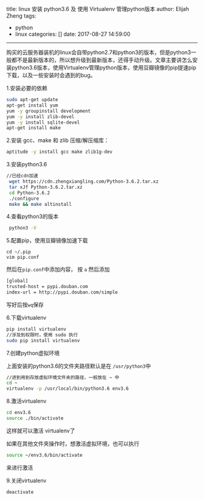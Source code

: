 title: linux 安装 python3.6 及 使用 Virtualenv 管理python版本
author: Elijah Zheng
tags:
  - python
  - linux
categories: []
date: 2017-08-27 14:59:00
---
购买的云服务器装机的linux会自带python2.7和python3的版本，但是python3一般都不是最新版本的，所以想升级到最新版本，还得手动升级。文章主要讲怎么安装python3.6版本，使用Virtualenv管理python版本，使用豆瓣镜像的pip提速pip下载，以及一些安装时会遇到的bug。

<!--more-->

1.安装必要的依赖

``` bash
sudo apt-get update
apt-get install yum
yum -y groupinstall development
yum -y install zlib-devel
yum -y install sqlite-devel
apt-get install make
```

2.安装 gcc、make 和 zlib 压缩/解压缩库：

``` bash
aptitude -y install gcc make zlib1g-dev
```

3.安装python3.6

``` bash
//已经cdn加速
 wget https://cdn.zhengxiangling.com/Python-3.6.2.tar.xz
 tar xJf Python-3.6.2.tar.xz
 cd Python-3.6.2
 ./configure
 make && make altinstall
```

4.查看python3的版本

``` bash
 python3 -V
```

5.配置pip，使用豆瓣镜像加速下载

```
cd ~/.pip
vim pip.conf
```
  然后在``pip.conf``中添加内容，
  按 `a`
  然后添加
``` bash
[global]
trusted-host = pypi.douban.com
index-url = http://pypi.douban.com/simple
```
  写好后按``wq``保存

6.下载virtualenv

``` bash
pip install virtualenv
//涉及到权限时，使用 sudo 执行
sudo pip install virtualenv
```

7.创建python虚拟环境

上面安装的python3.6的文件夹路径默认是在 ``/usr/python3``中


``` bash
//进到用到存放虚拟环境文件夹的路径，一般放在 ~ 中
cd ~
virtualenv -p /usr/local/bin/python3.6 env3.6
```
8.激活virtualenv
 
``` bash
cd env3.6
source ./bin/activate
```
  
  这样就可以激活 virtualenv了

  如果在其他文件夹操作时，想激活虚拟环境，也可以执行
  
  ``` bash
source ~/env3.6/bin/activate
```
  来进行激活

9.关闭virtualenv

``` bash
deactivate
```